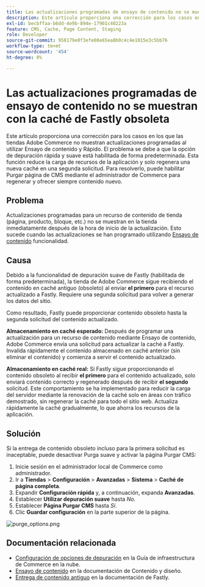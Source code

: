 ```yaml
---
title: Las actualizaciones programadas de ensayo de contenido no se muestran con la caché de Fastly obsoleta
description: Este artículo proporciona una corrección para los casos en los que las tiendas Adobe Commerce no muestran actualizaciones programadas al utilizar Ensayo de contenido y Rápido. El problema se debe a que la opción de depuración rápida y suave está habilitada de forma predeterminada. Esta función reduce la carga de recursos de la aplicación y solo regenera una nueva caché en una segunda solicitud. Para resolverlo, puede habilitar Purgar página de CMS mediante el administrador de Commerce para regenerar y ofrecer siempre contenido nuevo.
exl-id: becbffaa-b6dd-4e9b-894e-17901c40223a
feature: CMS, Cache, Page Content, Staging
role: Developer
source-git-commit: 958179e0f3efe08e65ea8b0c4c4e1015e3c5bb76
workflow-type: tm+mt
source-wordcount: '454'
ht-degree: 0%

---
```


# Las actualizaciones programadas de ensayo de contenido no se muestran con la caché de Fastly obsoleta

Este artículo proporciona una corrección para los casos en los que las tiendas Adobe Commerce no muestran actualizaciones programadas al utilizar Ensayo de contenido y Rápido. El problema se debe a que la opción de depuración rápida y suave está habilitada de forma predeterminada. Esta función reduce la carga de recursos de la aplicación y solo regenera una nueva caché en una segunda solicitud. Para resolverlo, puede habilitar Purgar página de CMS mediante el administrador de Commerce para regenerar y ofrecer siempre contenido nuevo.

## Problema

Actualizaciones programadas para un recurso de contenido de tienda (página, producto, bloque, etc.) no se muestran en la tienda inmediatamente después de la hora de inicio de la actualización. Esto sucede cuando las actualizaciones se han programado utilizando [Ensayo de contenido](https://experienceleague.adobe.com/docs/commerce-admin/content-design/staging/content-staging.html) funcionalidad.

## Causa

Debido a la funcionalidad de depuración suave de Fastly (habilitada de forma predeterminada), la tienda de Adobe Commerce sigue recibiendo el contenido en caché antiguo (obsoleto) al enviar **el primero** para el recurso actualizado a Fastly. Requiere una segunda solicitud para volver a generar los datos del sitio.

Como resultado, Fastly puede proporcionar contenido obsoleto hasta la segunda solicitud del contenido actualizado.

**Almacenamiento en caché esperado:** Después de programar una actualización para un recurso de contenido mediante Ensayo de contenido, Adobe Commerce envía una solicitud para actualizar la caché a Fastly. Invalida rápidamente el contenido almacenado en caché anterior (sin eliminar el contenido) y comienza a servir el contenido actualizado.

**Almacenamiento en caché real:** Si Fastly sigue proporcionando el contenido obsoleto al recibir **el primero** para el contenido actualizado, solo enviará contenido correcto y regenerado después de recibir **el segundo** solicitud. Este comportamiento se ha implementado para reducir la carga del servidor mediante la renovación de la caché solo en áreas con tráfico demostrado, sin regenerar la caché para todo el sitio web. Actualiza rápidamente la caché gradualmente, lo que ahorra los recursos de la aplicación.

## Solución

Si la entrega de contenido obsoleto incluso para la primera solicitud es inaceptable, puede desactivar Purga suave y activar la página Purgar CMS:

1. Inicie sesión en el administrador local de Commerce como administrador.
1. Ir a **Tiendas** > **Configuración** > **Avanzadas** > **Sistema** > **Caché de página completa**.
1. Expandir **Configuración rápida** y, a continuación, expanda **Avanzadas**.
1. Establecer **Utilizar depuración suave** hasta *No*.
1. Establecer **Página Purgar CMS** hasta *Sí*.
1. Clic **Guardar configuración** en la parte superior de la página.


![purge_options.png](assets/purge_options.png)

## Documentación relacionada

* [Configuración de opciones de depuración](https://experienceleague.adobe.com/docs/commerce-cloud-service/user-guide/cdn/setup-fastly/fastly-configuration.html) en la Guía de infraestructura de Commerce en la nube.
* [Ensayo de contenido](https://experienceleague.adobe.com/docs/commerce-admin/content-design/staging/content-staging.html) en la documentación de Contenido y diseño.
* [Entrega de contenido antiguo](https://docs.fastly.com/guides/performance-tuning/serving-stale-content) en la documentación de Fastly.
